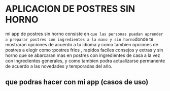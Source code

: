 # APLICACION DE POSTRES SIN HORNO
 mi app de postres sin horno consiste en ``que las personas puedan aprender a preparar postres con ingredientes a la mano y sin horno``donde te mostraran opciones de acuerdo a tu idioma y como tambien opciones de postres a elegir como :postres  frios , rapidos faciles consejos y extras  y sin horno que se abarcaran mas en  postres con ingredientes de casa a la vez con  ingredientes generales, y como tambien podra actualizarse permanente  de acuerdo a las novedades y temporadas del año.


 ## que podras hacer con mi app (casos de uso)


